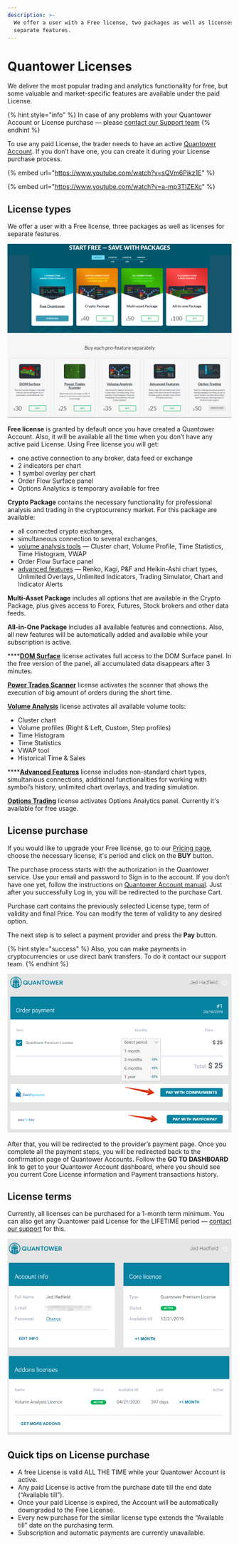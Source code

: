 ```yaml
---
description: >-
  We offer a user with a Free license, two packages as well as licenses for
  separate features.
---
```


# Quantower Licenses

We deliver the most popular trading and analytics functionality for free, but some valuable and market-specific features are available under the paid License.

{% hint style="info" %}
In case of any problems with your Quantower Account or License purchase — please [contact our Support team](https://www.quantower.com/contact-us)
{% endhint %}

To use any paid License, the trader needs to have an active [Quantower Account](quantower-account.md). If you don’t have one, you can create it during your License purchase process.

{% embed url="https://www.youtube.com/watch?v=sQVm6Pikz1E" %}

{% embed url="https://www.youtube.com/watch?v=a-mp3TIZEXc" %}

## License types

We offer a user with a Free license, three packages as well as licenses for separate features. 

![](../.gitbook/assets/pricing-page.png)

**Free license** is granted by default once you have created a Quantower Account. Also, it will be available all the time when you don’t have any active paid License. Using Free license you will get:

* one active connection to any broker, data feed or exchange
* 2 indicators per chart
* 1 symbol overlay per chart
* Order Flow Surface panel
* Options Analytics is temporary available for free

**Crypto Package** contains the necessary functionality for professional analysis and trading in the cryptocurrency market. For this package are available: 

* all connected crypto exchanges, 
* simultaneous connection to several exchanges, 
* [volume analysis tools](https://www.quantower.com/volumeanalysistools) — Cluster chart, Volume Profile, Time Statistics, Time Histogram, VWAP
* Order Flow Surface panel
* [advanced features](https://www.quantower.com/advancedfeatures) — Renko, Kagi, P&F and Heikin-Ashi chart types, Unlimited Overlays, Unlimited Indicators, Trading Simulator, Chart and Indicator Alerts

**Multi-Asset Package** includes all options that are available in the Crypto Package, plus gives access to Forex, Futures, Stock brokers and other data feeds.

**All-in-One Package** includes all available features and connections. Also, all new features will be automatically added and available while your subscription is active.

\*\*\*\*[**DOM Surface**](https://www.quantower.com/blog/dom-surface-panel-for-deep-order-flow-analysis) license activates full access to the DOM Surface panel. In the free version of the panel, all accumulated data disappears after 3 minutes.

[**Power Trades Scanner**](https://help.quantower.com/analytics-panels/chart/power-trades) license activates the scanner that shows the execution of big amount of orders during the short time.

[**Volume Analysis**](https://www.quantower.com/volumeanalysistools) license activates all available volume tools:

* Cluster chart
* Volume profiles \(Right & Left, Custom, Step profiles\)
* Time Histogram
* Time Statistics
* VWAP tool
* Historical Time & Sales

\*\*\*\*[**Advanced Features**](https://www.quantower.com/advancedfeatures) license includes non-standard chart types, simultanious connections, additional functionalities for working with symbol’s history, unlimited chart overlays, and trading simulation.

[**Options Trading**](https://www.quantower.com/options-trading-features) license activates Options Analytics panel. Currently it's available for free usage.

## License purchase

If you would like to upgrade your Free license, go to our [Pricing page](https://www.quantower.com/pricing), choose the necessary license, it's period and click on the **BUY** button.

The purchase process starts with the authorization in the Quantower service. Use your email and password to Sign in to the account. If you don’t have one yet, follow the instructions on [Quantower Account manual](quantower-account.md). Just after you successfully Log in, you will be redirected to the purchase Cart.

Purchase cart contains the previously selected License type, term of validity and final Price. You can modify the term of validity to any desired option.

The next step is to select a payment provider and press the **Pay** button.

{% hint style="success" %}
Also, you can make payments in cryptocurrencies or use direct bank transfers. To do it contact our support team.
{% endhint %}

![Order payment for Quantower license](../.gitbook/assets/orderpayment-quantower-google-chrome-2019-05-16-11.24.10.png)

After that, you will be redirected to the provider’s payment page. Once you complete all the payment steps, you will be redirected back to the confirmation page of Quantower Accounts. Follow the **GO TO DASHBOARD** link to get to your Quantower Account dashboard, where you should see you current Core License information and Payment transactions history.

## License terms

Currently, all licenses can be purchased for a 1-month term minimum. You can also get any Quantower paid License for the LIFETIME period — [contact our support](https://www.quantower.com/contact-us) for this.

![Status of your licenses in Account dashboard](../.gitbook/assets/account-dashboard-quantower.png)

## Quick tips on License purchase

* A free License is valid ALL THE TIME while your Quantower Account is active.
* Any paid License is active from the purchase date till the end date \(“Available till”\).
* Once your paid License is expired, the Account will be automatically downgraded to the Free License.
* Every new purchase for the similar license type extends the “Available till” date on the purchasing term.
* Subscription and automatic payments are currently unavailable.

